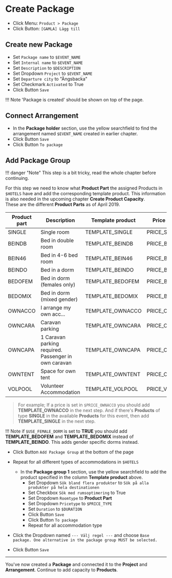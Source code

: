 # Create Package

* Click Menu: `Product > Package`
* Click Button: `[GAMLA] Lägg till`

## Create new Package

* Set `Package name` to `$EVENT_NAME`
* Set `Internal name` to `$EVENT_NAME`
* Set `Description` to `$DESCRIPTION`
* Set Dropdown `Project` to `$EVENT_NAME`
* Set `Departure city` to "Ängsbacka"
* Set Checkmark `Activated` to True
* Click Button `Save`

!!! Note
    'Package is created' should be shown on top of the page.

## Connect Arrangement
* In the **Package holder** section, use the yellow searchfield to find the arrangement named `$EVENT_NAME` created in earlier chapter. 
* Click Button `Save`
* Click Button `To package`

## Add Package Group
     
!!! danger "Note"
    This step is a bit tricky, read the whole chapter before continuing.

For this step we need to know what **Product Part** the assigned Products in `$HOTELS` have and add the corresponding template product. This information is also needed in the upcoming chapter **Create Product Capacity**.  
These are the different **Product Parts** as of April 2019.

| Product part | Description | Template product | Price column
| ---- | ----------------- | ---- | ----
| SINGLE | Single room | TEMPLATE_SINGLE | PRICE_SINGLE
| BEINDB | Bed in double room | TEMPLATE_BEINDB | PRICE_BEINDB
| BEIN46 | Bed in 4-6 bed room | TEMPLATE_BEIN46 | PRICE_BEIN46
| BEINDO | Bed in a dorm | TEMPLATE_BEINDO | PRICE_BEINDO
| BEDOFEM | Bed in dorm (females only) | TEMPLATE_BEDOFEM | PRICE_BEINDO
| BEDOMIX | Bed in dorm (mixed gender) | TEMPLATE_BEDOMIX | PRICE_BEINDO
| OWNACCO | I arrange my own acc... | TEMPLATE_OWNACCO | PRICE_OWNACCO
| OWNCARA | Caravan parking | TEMPLATE_OWNCARA | PRICE_OWNCARA
| OWNCAPA | 1 Caravan parking required. Passenger in own caravan | TEMPLATE_OWNCAPA | PRICE_OWNTENT
| OWNTENT | Space for own tent | TEMPLATE_OWNTENT | PRICE_OWNTENT
| VOLPOOL | Volunteer Accommodation | TEMPLATE_VOLPOOL | PRICE_VOLPOOL


> For example; If a price is set in `$PRICE_OWNACCO` you should add **TEMPLATE_OWNACCO** in the next step. And if there's **Products** of type **SINGLE** in the available **Products** for this event, then add **TEMPLATE_SINGLE** in the next step.  

!!! Note
    if `$USE_FEMALE_DORM` is set to **TRUE** you should add **TEMPLATE_BEDOFEM** and **TEMPLATE_BEDOMIX** instead of **TEMPLATE_BEINDO**. This adds gender specific dorms instead.

* Click Button `Add Package Group` at the bottom of the page
* Repeat for all different types of accommodations in `$HOTELS`
    - In the **Package group 1** section, use the yellow searchfield to add the product specified in the column **Template product** above.
        + Set Dropdown `Sök bland flera produkter` to `Sök på alla produkter på hela destinationen`
        + Set Checkbox `Sök med rumsoptimering` to True
        + Set Dropdown `Roomtype` to **Product Part**
        + Set Dropdown `Pricetype` to `$PRICE_TYPE`
        + Set `Duration` to `$DURATION`
        + Click Button `Save`
        + Click Button `To package`
        + Repeat for all accommodation type

* Click the Dropdown named `--- Välj regel ---` and choose `Base package. One alternative in the package group MUST be selected.`
* Click Button `Save`

---


You've now created a **Package** and connected it to the **Project** and **Arrangement**. Continue to add capacity to **Products**.


